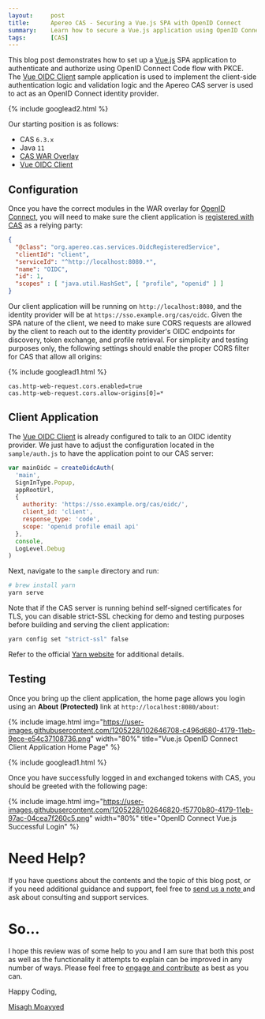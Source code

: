 ```yaml
---
layout:     post
title:      Apereo CAS - Securing a Vue.js SPA with OpenID Connect
summary:    Learn how to secure a Vue.js application using OpenID Connect with PKCE and Apereo CAS as an OpenID Connect identity provider.
tags:       [CAS]
---
```


This blog post demonstrates how to set up a [Vue.js](https://vuejs.org/) SPA application to authenticate and authorize using OpenID Connect Code flow with PKCE. The [Vue OIDC Client](https://github.com/soukoku/vue-oidc-client) sample application is used to implement the client-side authentication logic and validation logic and the Apereo CAS server is used to act as an OpenID Connect identity provider.

{% include googlead2.html  %}

Our starting position is as follows:

- CAS `6.3.x`
- Java `11`
- [CAS WAR Overlay](https://github.com/apereo/cas-overlay-template)
- [Vue OIDC Client](https://github.com/soukoku/vue-oidc-client)

## Configuration

Once you have the correct modules in the WAR overlay for [OpenID Connect](https://apereo.github.io/cas/6.3.x/installation/OIDC-Authentication.html), you will need to make sure the client application is [registered with CAS](https://apereo.github.io/cas/6.2.x/services/JSON-Service-Management.html) as a relying party:

```json
{
  "@class": "org.apereo.cas.services.OidcRegisteredService",
  "clientId": "client",
  "serviceId": "^http://localhost:8080.*",
  "name": "OIDC",
  "id": 1,
  "scopes" : [ "java.util.HashSet", [ "profile", "openid" ] ]
}
```

Our client application will be running on `http://localhost:8080`, and the identity provider will be at `https://sso.example.org/cas/oidc`. Given the SPA nature of the client, we need to make sure CORS requests are allowed by the client to reach out to the identity provider's OIDC endpoints for discovery, token exchange, and profile retrieval. For simplicity and testing purposes only, the following settings should enable the proper CORS filter for CAS that allow all origins:

{% include googlead1.html  %}

```
cas.http-web-request.cors.enabled=true
cas.http-web-request.cors.allow-origins[0]=*
```

## Client Application

The [Vue OIDC Client](https://github.com/soukoku/vue-oidc-client) is already configured to talk to an OIDC identity provider. We just have to adjust the configuration located in the `sample/auth.js` to have the application point to our CAS server:

```js
var mainOidc = createOidcAuth(
  'main',
  SignInType.Popup,
  appRootUrl,
  {
    authority: 'https://sso.example.org/cas/oidc/',
    client_id: 'client',
    response_type: 'code',
    scope: 'openid profile email api'
  },
  console,
  LogLevel.Debug
)
```

Next, navigate to the `sample` directory and run:

```bash
# brew install yarn
yarn serve
```

Note that if the CAS server is running behind self-signed certificates for TLS, you can disable strict-SSL checking for demo and testing purposes before building and serving the client application:

```bash
yarn config set "strict-ssl" false
```

Refer to the official [Yarn website](https://classic.yarnpkg.com/en/) for additional details.

## Testing

Once you bring up the client application, the home page allows you login using an **About (Protected)** link at `http://localhost:8080/about`:

{% include image.html img="https://user-images.githubusercontent.com/1205228/102646708-c496d680-4179-11eb-9ece-e54c37108736.png" width="80%" title="Vue.js OpenID Connect Client Application Home Page" %}

{% include googlead1.html  %}

Once you have successfully logged in and exchanged tokens with CAS, you should be greeted with the following page:

{% include image.html img="https://user-images.githubusercontent.com/1205228/102646820-f5770b80-4179-11eb-97ac-04cea7f260c5.png" width="80%" title="OpenID Connect Vue.js Successful Login" %}


# Need Help?

If you have questions about the contents and the topic of this blog post, or if you need additional guidance and support, feel free to [send us a note ](/#contact-section-header) and ask about consulting and support services.

# So...

I hope this review was of some help to you and I am sure that both this post as well as the functionality it attempts to explain can be improved in any number of ways. Please feel free to [engage and contribute][contribguide] as best as you can.

Happy Coding,

[Misagh Moayyed](https://fawnoos.com)

[contribguide]: https://apereo.github.io/cas/developer/Contributor-Guidelines.html